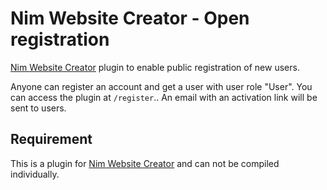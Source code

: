 # Nim Website Creator - Open registration
[Nim Website Creator](https://github.com/ThomasTJdev/nim_websitecreator) plugin to enable public registration of new users.

Anyone can register an account and get a user with user role "User".  You can access the plugin at `/register`.. An email with an activation link will be sent to users.


## Requirement
This is a plugin for [Nim Website Creator](https://github.com/ThomasTJdev/nim_websitecreator) and can not be compiled individually.
